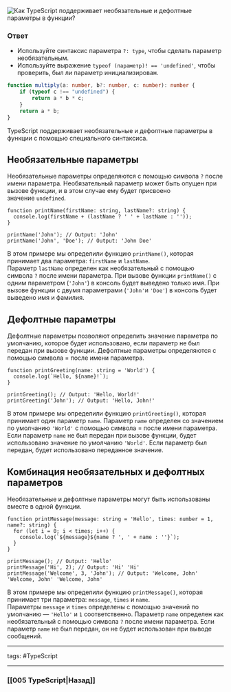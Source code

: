 ![Как TypeScript поддерживает необязательные и дефолтные параметры в функции?](https://youtu.be/VYQl2GhbCUs?t=102)

### Ответ

- Используйте синтаксис параметра `?: type`, чтобы сделать параметр необязательным.
- Используйте выражение `typeof (параметр)! == 'undefined'`, чтобы проверить, был ли параметр инициализирован.

```typescript
function multiply(a: number, b?: number, c: number): number {
	if (typeof c !== "undefined") {
		return a * b * c;
	}
	return a * b;
}
```

TypeScript поддерживает необязательные и дефолтные параметры в функции с помощью специального синтаксиса.

## Необязательные параметры

Необязательные параметры определяются с помощью символа `?` после имени параметра. Необязательный параметр может быть опущен при вызове функции, и в этом случае ему будет присвоено значение `undefined`.

```tsx
function printName(firstName: string, lastName?: string) {
  console.log(firstName + (lastName ? ' ' + lastName : ''));
}

printName('John'); // Output: 'John'
printName('John', 'Doe'); // Output: 'John Doe'
```

В этом примере мы определили функцию `printName()`, которая принимает два параметра: `firstName` и `lastName`. Параметр `lastName` определен как необязательный с помощью символа `?` после имени параметра. При вызове функции `printName()` с одним параметром (`'John'`) в консоль будет выведено только имя. При вызове функции с двумя параметрами (`'John'`и `'Doe'`) в консоль будет выведено имя и фамилия.

## Дефолтные параметры

Дефолтные параметры позволяют определить значение параметра по умолчанию, которое будет использовано, если параметр не был передан при вызове функции. Дефолтные параметры определяются с помощью символа = после имени параметра.

```tsx
function printGreeting(name: string = 'World') {
  console.log(`Hello, ${name}!`);
}

printGreeting(); // Output: 'Hello, World!'
printGreeting('John'); // Output: 'Hello, John!'
```

В этом примере мы определили функцию `printGreeting()`, которая принимает один параметр `name`. Параметр `name` определен со значением по умолчанию `'World'` с помощью символа = после имени параметра. Если параметр `name` не был передан при вызове функции, будет использовано значение по умолчанию `'World'`. Если параметр был передан, будет использовано переданное значение.

## Комбинация необязательных и дефолтных параметров

Необязательные и дефолтные параметры могут быть использованы вместе в одной функции.

```tsx
function printMessage(message: string = 'Hello', times: number = 1, name?: string) {
  for (let i = 0; i < times; i++) {
    console.log(`${message}${name ? ', ' + name : ''}`);
  }
}

printMessage(); // Output: 'Hello'
printMessage('Hi', 2); // Output: 'Hi' 'Hi'
printMessage('Welcome', 3, 'John'); // Output: 'Welcome, John' 'Welcome, John' 'Welcome, John'
```

В этом примере мы определили функцию `printMessage()`, которая принимает три параметра: `message`, `times` и `name`. Параметры `message` и `times` определены с помощью значений по умолчанию — `'Hello'` и `1` соответственно. Параметр `name` определен как необязательный с помощью символа `?` после имени параметра. Если параметр `name` не был передан, он не будет использован при выводе сообщений.

___
tags: #TypeScript 

_____

### [[005 TypeScript|Назад]]